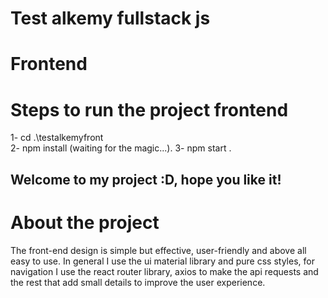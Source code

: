 # Test alkemy fullstack js 
# Frontend

# Steps to run the project frontend
1- cd .\testalkemyfront\
2- npm install (waiting for the magic...).
3- npm start .

## Welcome to my project :D, hope you like it!

# About the project 
The front-end design is simple but effective, user-friendly and above all easy to use.
In general I use the ui material library and pure css styles, for navigation I use the react router library, axios to make the api requests and the rest that add small details to improve the user experience. 
